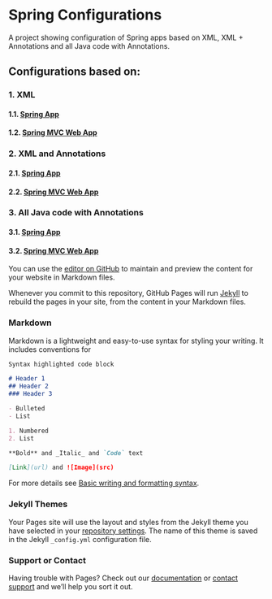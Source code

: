 # Spring Configurations

A project showing configuration of Spring apps based on XML, XML + Annotations and all Java code with Annotations.

## Configurations based on:

### 1. XML
  #### 1.1. [Spring App](https://nishant-repos.github.io/springconfigs)
  #### 1.2. [Spring MVC Web App](https://nishant-repos.github.io/springconfigs)
### 2. XML and Annotations
  #### 2.1. [Spring App](https://nishant-repos.github.io/springconfigs)
  #### 2.2. [Spring MVC Web App](https://nishant-repos.github.io/springconfigs)
### 3. All Java code with Annotations
  #### 3.1. [Spring App](https://nishant-repos.github.io/springconfigs)
  #### 3.2. [Spring MVC Web App](https://nishant-repos.github.io/springconfigs)

You can use the [editor on GitHub](https://github.com/github-nishant/nishant.springconfigs.github.io/edit/gh-pages/index.md) to maintain and preview the content for your website in Markdown files.

Whenever you commit to this repository, GitHub Pages will run [Jekyll](https://jekyllrb.com/) to rebuild the pages in your site, from the content in your Markdown files.

### Markdown

Markdown is a lightweight and easy-to-use syntax for styling your writing. It includes conventions for

```markdown
Syntax highlighted code block

# Header 1
## Header 2
### Header 3

- Bulleted
- List

1. Numbered
2. List

**Bold** and _Italic_ and `Code` text

[Link](url) and ![Image](src)
```

For more details see [Basic writing and formatting syntax](https://docs.github.com/en/github/writing-on-github/getting-started-with-writing-and-formatting-on-github/basic-writing-and-formatting-syntax).

### Jekyll Themes

Your Pages site will use the layout and styles from the Jekyll theme you have selected in your [repository settings](https://github.com/github-nishant/nishant.springconfigs.github.io/settings/pages). The name of this theme is saved in the Jekyll `_config.yml` configuration file.

### Support or Contact

Having trouble with Pages? Check out our [documentation](https://docs.github.com/categories/github-pages-basics/) or [contact support](https://support.github.com/contact) and we’ll help you sort it out.

